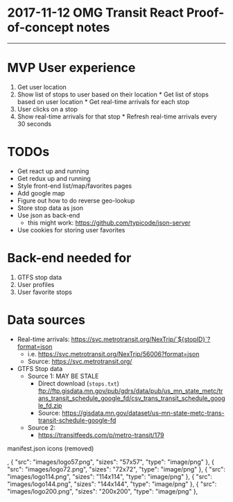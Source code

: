 # 2017-11-12 OMG Transit React Proof-of-concept notes

------------

# MVP User experience
  1) Get user location
  2) Show list of stops to user based on their location
    * Get list of stops based on user location
    * Get real-time arrivals for each stop
  3) User clicks on a stop
  4) Show real-time arrivals for that stop
    * Refresh real-time arrivals every 30 seconds

# TODOs
  * Get react up and running
  * Get redux up and running
  * Style front-end list/map/favorites pages
  * Add google map
  * Figure out how to do reverse geo-lookup
  * Store stop data as json
  * Use json as back-end
    - this might work: https://github.com/typicode/json-server
  * Use cookies for storing user favorites


# Back-end needed for
  1) GTFS stop data
  2) User profiles
  3) User favorite stops

# Data sources
  * Real-time arrivals: https://svc.metrotransit.org/NexTrip/`${stopID}`?format=json
    * i.e. https://svc.metrotransit.org/NexTrip/56006?format=json
    * Source: https://svc.metrotransit.org/
  * GTFS Stop data
    * Source 1: MAY BE STALE
      * Direct download (`stops.txt`) ftp://ftp.gisdata.mn.gov/pub/gdrs/data/pub/us_mn_state_metc/trans_transit_schedule_google_fd/csv_trans_transit_schedule_google_fd.zip
      * Source: https://gisdata.mn.gov/dataset/us-mn-state-metc-trans-transit-schedule-google-fd
    * Source 2:
      * https://transitfeeds.com/p/metro-transit/179


manifest.json icons (removed)

, {
  "src": "images/logo57.png",
  "sizes": "57x57",
  "type": "image/png"
}, {
  "src": "images/logo72.png",
  "sizes": "72x72",
  "type": "image/png"
}, {
  "src": "images/logo114.png",
  "sizes": "114x114",
  "type": "image/png"
}, {
  "src": "images/logo144.png",
  "sizes": "144x144",
  "type": "image/png"
}, {
  "src": "images/logo200.png",
  "sizes": "200x200",
  "type": "image/png"
},
